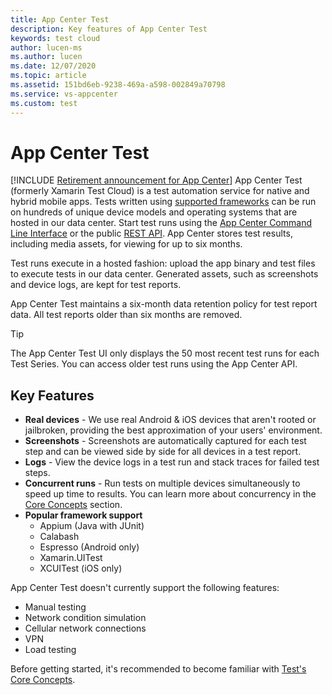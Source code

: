 ```yaml
---
title: App Center Test
description: Key features of App Center Test
keywords: test cloud
author: lucen-ms
ms.author: lucen
ms.date: 12/07/2020
ms.topic: article
ms.assetid: 151bd6eb-9238-469a-a598-002849a70798
ms.service: vs-appcenter
ms.custom: test
---
```


# App Center Test
[!INCLUDE [Retirement announcement for App Center](../includes/retirement.md)]
App Center Test (formerly Xamarin Test Cloud) is a test automation service for native and hybrid mobile apps. Tests written using [supported frameworks](/appcenter/test-cloud/preparing-for-upload/) can be run on hundreds of unique device models and operating systems that are hosted in our data center. Start test runs using the [App Center Command Line Interface](~/cli/index.md) or the public [REST API](https://openapi.appcenter.ms/#/test). App Center stores test results, including media assets, for viewing for up to six months.

Test runs execute in a hosted fashion: upload the app binary and test files to execute tests in our data center. Generated assets, such as screenshots and device logs, are kept for test reports.

App Center Test maintains a six-month data retention policy for test report data. All test reports older than six months are removed.

> [!TIP]
> The App Center Test UI only displays the 50 most recent test runs for each Test Series. You can access older test runs using the App Center API.

## Key Features 
- **Real devices** - We use real Android & iOS devices that aren't rooted or jailbroken, providing the best approximation of your users' environment. 
- **Screenshots** - Screenshots are automatically captured for each test step and can be viewed side by side for all devices in a test report. 
- **Logs** - View the device logs in a test run and stack traces for failed test steps.
- **Concurrent runs** - Run tests on multiple devices simultaneously to speed up time to results. You can learn more about concurrency in the [Core Concepts](~/test-cloud/core-concepts.md) section. 
- **Popular framework support** 
   - Appium (Java with JUnit) 
   - Calabash 
   - Espresso (Android only)
   - Xamarin.UITest 
   - XCUITest (iOS only)

App Center Test doesn't currently support the following features:
- Manual testing
- Network condition simulation
- Cellular network connections
- VPN
- Load testing

Before getting started, it's recommended to become familiar with [Test's Core Concepts](~/test-cloud/core-concepts.md).
